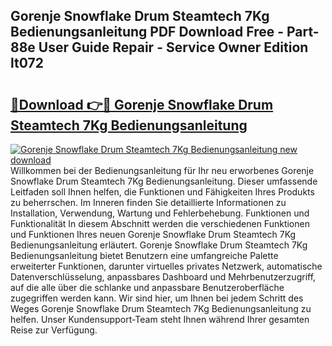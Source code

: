 ## Gorenje Snowflake Drum Steamtech 7Kg Bedienungsanleitung PDF Download Free - Part-88e User Guide Repair - Service Owner Edition lt072

# <h2><a href="http://df23y4y.blite.top/?on=Gorenje+Snowflake+Drum+Steamtech+7Kg+Bedienungsanleitung">🔗Download 👉🔴 Gorenje Snowflake Drum Steamtech 7Kg Bedienungsanleitung</a></h2>

[![Gorenje Snowflake Drum Steamtech 7Kg Bedienungsanleitung new download](https://i.imgur.com/lujVjoI.png)](http://df23y4y.blite.top/?on=Gorenje+Snowflake+Drum+Steamtech+7Kg+Bedienungsanleitung)
Willkommen bei der Bedienungsanleitung für Ihr neu erworbenes Gorenje Snowflake Drum Steamtech 7Kg Bedienungsanleitung. Dieser umfassende Leitfaden soll Ihnen helfen, die Funktionen und Fähigkeiten Ihres Produkts zu beherrschen. Im Inneren finden Sie detaillierte Informationen zu Installation, Verwendung, Wartung und Fehlerbehebung. Funktionen und Funktionalität In diesem Abschnitt werden die verschiedenen Funktionen und Funktionen Ihres neuen Gorenje Snowflake Drum Steamtech 7Kg Bedienungsanleitung erläutert. Gorenje Snowflake Drum Steamtech 7Kg Bedienungsanleitung bietet Benutzern eine umfangreiche Palette erweiterter Funktionen, darunter virtuelles privates Netzwerk, automatische Datenverschlüsselung, anpassbares Dashboard und Mehrbenutzerzugriff, auf die alle über die schlanke und anpassbare Benutzeroberfläche zugegriffen werden kann. Wir sind hier, um Ihnen bei jedem Schritt des Weges Gorenje Snowflake Drum Steamtech 7Kg Bedienungsanleitung zu helfen. Unser Kundensupport-Team steht Ihnen während Ihrer gesamten Reise zur Verfügung.
